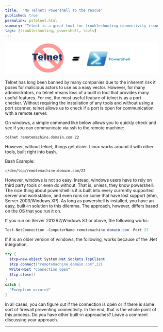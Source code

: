 ```yaml
---
title:  "No Telnet? Powershell to the rescue"
published: true
permalink: pstelnet.html
summary: "Telnet is a great tool for troubleshooting connectivity issues. But the inherent risk it poses makes many companies not allow telnet to be installed. This leaves a hole in the troubleshooting toolbelt of many administrators. Here is the solution."
tags: [troubleshooting, powershell, tools]
---
```


![alt text:  PS Banner][notelnet]

Telnet has long been banned by many companies due to the inherent risk it poses for malicious actors to use as a easy vector. However, for many administrators, no telnet means loss of a built in tool that provides many useful features. For me, the most useful feature of telnet is as a port checker. Without requiring the installation of any tools and without using a port scanner, telnet allows us to check if a port is open for communication with a remote server.

On windows, a simple command like below allows you to quickly check and see if you can communicate via ssh to the remote machine:

```cmd
telnet remotemachine.domain.com 22
```

However, without telnet, things get dicier. Linux works around it with other tools, built right into bash.

Bash Example:

```bash
>/dev/tcp/remotemachine.domain.com/22
```

However, windows is not so easy. Instead, windows users have to rely on third party tools or even do without. That is, unless, they know powershell. The nice thing about powershell is it is built into every currently supported server and workstation, and even runs on some that have lost support (ehm, Server 2003/Windows XP). As long as powershell is installed, you have an easy, built-in solution to this dilemma. The approach, however, differs based on the OS that you run it on.

If you run on Server 2012R2/Windows 8.1 or above, the following works:

```powershell
Test-NetConnection -ComputerName remotemachine.domain.com -Port 22
```

If it is an older version of windows, the following, works because of the .Net integration.

```powershell
try { 
  $tcp=new-object System.Net.Sockets.TcpClient 
  $tcp.connect("remotemachine.domain.com",22) 
  Write-Host "Connection Open"
  $tcp.close() 
} 
catch { 
  "Exception occured" 
}
```

In all cases, you can figure out if the connection is open or if there is some sort of firewall preventing connectivity. In the end, that is the whole point of this process. Do you have other built-in approaches? Leave a comment discussing your approach.

---

[notelnet]:  images/Banners/NoTelnet.png "PS Banner"